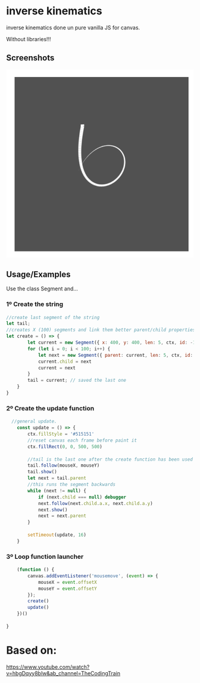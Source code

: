 
# inverse kinematics

inverse kinematics done un pure vanilla JS for canvas.

Without libraries!!!

## Screenshots

<img src="/test.PNG" alt="ex2"/>

## Usage/Examples

Use the class Segment and...

### 1º Create the string
```javascript
//create last segment of the string
let tail;
//creates X (100) segments and link them better parent/child properties.
let create = () => {
        let current = new Segment({ x: 400, y: 400, len: 5, ctx, id: -1, stokeWeight: 0 })
        for (let i = 0; i < 100; i++) {
            let next = new Segment({ parent: current, len: 5, ctx, id: i, stokeWeight: i / 10 })
            current.child = next
            current = next
        }
        tail = current; // saved the last one
    }
}
```

### 2º Create the update function
```javascript 
  //general update.
    const update = () => {
        ctx.fillStyle = '#515151'
        //reset canvas each frame before paint it
        ctx.fillRect(0, 0, 500, 500)

        //tail is the last one after the create function has been used
        tail.follow(mouseX, mouseY)
        tail.show()
        let next = tail.parent
        //this runs the segment backwards
        while (next != null) {
            if (next.child === null) debugger
            next.follow(next.child.a.x, next.child.a.y)
            next.show()
            next = next.parent
        }

        setTimeout(update, 16)
    }
```
  
  ### 3º Loop function launcher
```javascript
    (function () {
        canvas.addEventListener('mousemove', (event) => {
            mouseX = event.offsetX
            mouseY = event.offsetY
        });
        create()
        update()
    })()

}
```
# Based on:

https://www.youtube.com/watch?v=hbgDqyy8bIw&ab_channel=TheCodingTrain